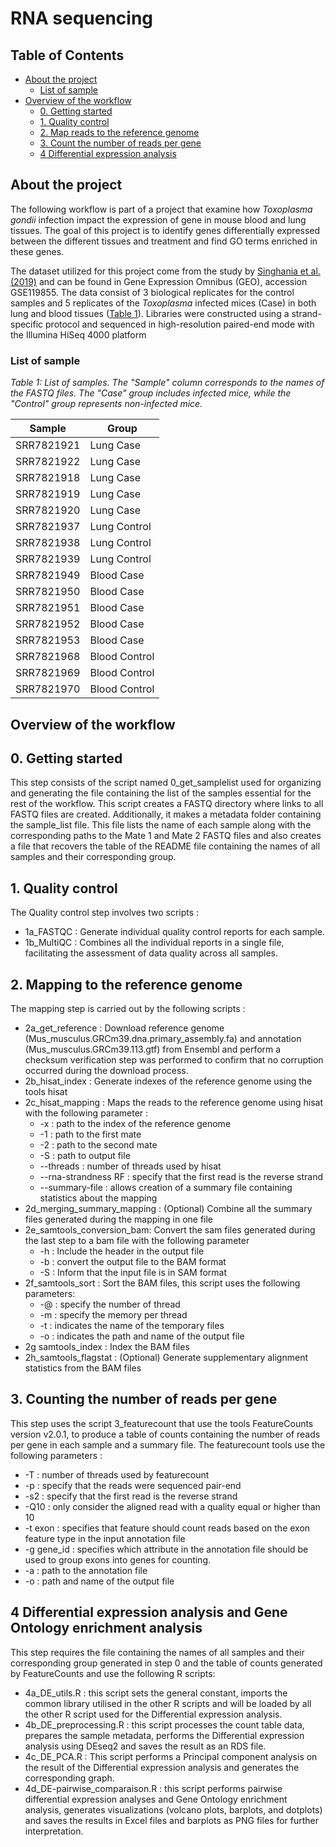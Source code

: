 # RNA sequencing

## Table of Contents
- [About the project](#about-the-project)
  - [List of sample](#list-of-sample)
- [Overview of the workflow](#overview-of-the-workflow)
  - [0. Getting started](#0-getting-started)
  - [1. Quality control](#1-quality-control)
  - [2. Map reads to the reference genome](#2-map-reads-to-the-reference-genome)
  - [3. Count the number of reads per gene](#3-Count-the-number-of-reads-per-gene)
  - [4 Differential expression analysis](#4-Differential-expression-analysis)
  
## About the project

The following workflow is part of a project that examine how *Toxoplasma gondii* infection impact the expression of gene in mouse blood and lung tissues. The goal of this project is to identify genes differentially expressed between the different tissues and treatment and find GO terms enriched in these genes.

The dataset utilized for this project come from the study by [Singhania et al. (2019)](https://www.nature.com/articles/s41467-019-10601-6) and can be found in Gene Expression Omnibus (GEO), accession GSE119855. The data consist of 3 biological replicates for the control samples and 5 replicates of the *Toxoplasma* infected mices (Case) in both lung and blood tissues ([Table 1](#list-of-samples)).
Libraries were constructed using a strand-specific protocol and sequenced in high-resolution paired-end mode with the Illumina HiSeq 4000 platform

### List of sample 
*Table 1: List of samples. The "Sample" column corresponds to the names of the FASTQ files. The "Case" group includes infected mice, while the "Control" group represents non-infected mice.*

|Sample	|Group|
|-------|------|
|SRR7821921|	Lung Case|
SRR7821922|	Lung Case
SRR7821918	|Lung Case
SRR7821919	|Lung Case
SRR7821920|	Lung Case
SRR7821937	|Lung Control
SRR7821938	|Lung Control
SRR7821939	|Lung Control
SRR7821949	|Blood Case
SRR7821950	|Blood Case
SRR7821951	|Blood Case
SRR7821952	|Blood Case
SRR7821953	|Blood Case
SRR7821968	|Blood Control
SRR7821969	|Blood Control
SRR7821970|	Blood Control

## Overview of the workflow

## 0. Getting started

This step consists of the script named 0_get_samplelist used for organizing and generating the file containing the list of the samples essential for the rest of the workflow. This script creates a FASTQ directory where links to all FASTQ files are created. Additionally, it makes a metadata folder containing the sample_list file. This file lists the name of each sample along with the corresponding paths to the Mate 1 and Mate 2 FASTQ files and also creates a file that recovers the table of the README file containing the names of all samples and their corresponding group.

## 1. Quality control 

The Quality control step involves two scripts :
- 1a_FASTQC : Generate individual quality control reports for each sample.
- 1b_MultiQC : Combines all the individual reports in a single file, facilitating the assessment of data quality across all samples.

## 2. Mapping to the reference genome

The mapping step is carried out by the following scripts :
- 2a_get_reference : Download reference genome (Mus_musculus.GRCm39.dna.primary_assembly.fa) and annotation (Mus_musculus.GRCm39.113.gtf) from Ensembl and perform a checksum verification step was performed to confirm that no corruption occurred during the download process.
- 2b_hisat_index : Generate indexes of the reference genome using the tools hisat 
- 2c_hisat_mapping : Maps the reads to the reference genome using hisat with the following parameter :
    - -x : path to the index of the reference genome
    - -1 : path to the first mate
    - -2 : path to the second mate
    - -S : path to output file 
    - --threads : number of threads used by hisat
    - --rna-strandness RF :  specify that the first read is the reverse strand
    - --summary-file : allows creation of a summary file containing statistics about the mapping
- 2d_merging_summary_mapping : (Optional) Combine all the summary files generated during the mapping in one file 
- 2e_samtools_conversion_bam: Convert the sam files generated during the last step to a bam file with the following parameter
    - -h : Include the header in the output file
    - -b : convert the output file to the BAM format
    - -S : Inform that the input file is in SAM format
- 2f_samtools_sort : Sort the BAM files, this script uses the following parameters:
    - -@ :  specify the number of thread
    - -m : specify the memory per thread
    - -t : indicates the name of the temporary files
    - -o : indicates the path and name of the output file 
- 2g samtools_index : Index the BAM files
- 2h_samtools_flagstat : (Optional) Generate supplementary alignment statistics from the BAM files

## 3. Counting the number of reads per gene

This step uses the script 3_featurecount that use the tools FeatureCounts version v2.0.1, to produce a table of counts containing the number of reads per gene in each sample and a summary file. 
The featurecount tools use the following parameters :
- -T : number of threads used by featurecount
- -p : specify that the reads were sequenced pair-end
- -s2 : specify that the first read is the reverse strand
- -Q10 : only consider the aligned read with a quality equal or higher than 10
- -t exon : specifies that feature should count reads based on the exon feature type in the input annotation file
- -g gene_id : specifies which attribute in the annotation file should be used to group exons into genes for counting.
- -a : path to the annotation file
- -o : path and name of the output file

## 4 Differential expression analysis and Gene Ontology enrichment analysis 

This step requires the file containing the names of all samples and their corresponding group generated in step 0 and the table of counts generated by FeatureCounts and use the following R scripts:
- 4a_DE_utils.R : this script sets the general constant, imports the common library utilised in the other R scripts and will be loaded by all the other R script used for the Differential expression analysis.
- 4b_DE_preprocessing.R : this script processes the count table data, prepares the sample metadata, performs the Differential expression analysis using DEseq2 and saves the result as an RDS file.
- 4c_DE_PCA.R : This script performs a Principal component analysis on the result of the Differential expression analysis and generates the corresponding graph.
- 4d_DE-pairwise_comparaison.R : this script performs pairwise differential expression analyses and Gene Ontology enrichment analysis, generates visualizations (volcano plots, barplots, and dotplots) and saves the results in Excel files and barplots as PNG files for further interpretation.


